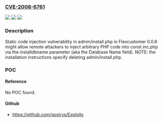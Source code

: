 ### [CVE-2008-6761](https://cve.mitre.org/cgi-bin/cvename.cgi?name=CVE-2008-6761)
![](https://img.shields.io/static/v1?label=Product&message=n%2Fa&color=blue)
![](https://img.shields.io/static/v1?label=Version&message=n%2Fa&color=blue)
![](https://img.shields.io/static/v1?label=Vulnerability&message=n%2Fa&color=brighgreen)

### Description

Static code injection vulnerability in admin/install.php in Flexcustomer 0.0.6 might allow remote attackers to inject arbitrary PHP code into const.inc.php via the installdbname parameter (aka the Database Name field).  NOTE: the installation instructions specify deleting admin/install.php.

### POC

#### Reference
No POC found.

#### Github
- https://github.com/gosirys/Exploits

